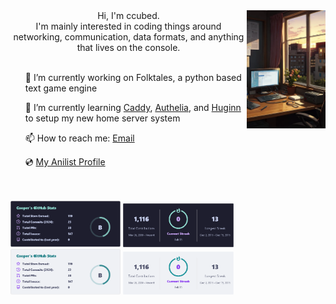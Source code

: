 <div align="center">
<img src="https://github.com/ccubed/ccubed/blob/main/assets/profile.png" width="25%" align="right"/>
Hi, I'm ccubed. <br/>
I'm mainly interested in coding things around networking, communication, data formats, and anything that lives on the console.
<br/><br/>
<div align="left">
<ul>🔭 I’m currently working on Folktales, a python based text game engine</ul>
<ul>🌱 I’m currently learning <a href="https://caddyserver.com/">Caddy</a>, <a href="https://www.authelia.com/">Authelia</a>, and <a href="https://github.com/huginn/huginn">Huginn</a> to setup my new home server system</ul>
<ul>📫 How to reach me: <a href="mailto:ccubed.techno@gmail.com">Email</a></ul>
<ul>💿 <a href="https://anilist.co/user/TakeshiKO/">My Anilist Profile</a></ul>
</div>
<br/></br>
</div>
<div align="left">
<img src="https://github.com/ccubed/ccubed/blob/main/assets/GithubStats_Dark.png#gh-dark-mode-only" width="35%"/>
<img src="https://github.com/ccubed/ccubed/blob/main/assets/StreakStats_Dark.png#gh-dark-mode-only" width="35%"/>
<img src="https://github.com/ccubed/ccubed/blob/main/assets/GithubStats_Light.png#gh-light-mode-only" width="35%"/>
<img src="https://github.com/ccubed/ccubed/blob/main/assets/StreakStats_Light.png#gh-light-mode-only" width="35%"/>
</div>